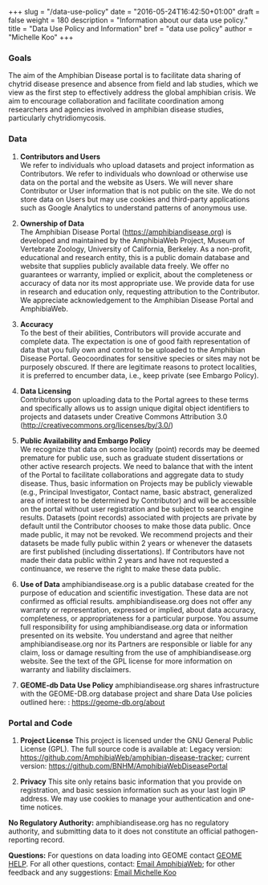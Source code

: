 +++
slug = "/data-use-policy"
date = "2016-05-24T16:42:50+01:00"
draft = false
weight = 180
description = "Information about our data use policy."
title = "Data Use Policy and Information"
bref = "data use policy"
author = "Michelle Koo"
+++

### Goals     
The aim of the Amphibian Disease portal is to facilitate data sharing of chytrid disease presence and absence from field and lab studies, which we view as the first step to effectively address the global amphibian crisis. We aim to encourage collaboration and facilitate coordination among researchers and agencies involved in amphibian disease studies, particularly chytridiomycosis. 

### Data   
1) **Contributors and Users**    
We refer to individuals who upload datasets and project information as Contributors. We refer to individuals who download or otherwise use data on the portal and the website as Users. We will never share Contributor or User information that is not public on the site. We do not store data on Users but may use cookies and third-party applications such as Google Analytics to understand patterns of anonymous use.

2) **Ownership of Data**     
The Amphibian Disease Portal (https://amphibiandisease.org) is developed and maintained by the AmphibiaWeb Project, Museum of Vertebrate Zoology, University of California, Berkeley. As a non-profit, educational and research entity, this is a public domain database and website that supplies publicly available data freely. We offer no guarantees or warranty, implied or explicit, about the completeness or accuracy of data nor its most appropriate use. We provide data for use in research and education only, requesting attribution to the Contributor. We appreciate acknowledgement to the Amphibian Disease Portal and AmphibiaWeb.

3) **Accuracy**     
To the best of their abilities, Contributors will provide accurate and complete data. The expectation is one of good faith representation of data that you fully own and control to be uploaded to the Amphibian Disease Portal. Geocoordinates for sensitive species or sites may not be purposely obscured. If there are legitimate reasons to protect localities, it is preferred to encumber data, i.e., keep private (see Embargo Policy).

4) **Data Licensing**     
Contributors upon uploading data to the Portal agrees to these terms and specifically allows us to assign unique digital object identifiers to projects and datasets under Creative Commons Attribution 3.0 (http://creativecommons.org/licenses/by/3.0/)

5) **Public Availability and Embargo Policy**     
We recognize that data on some locality (point) records may be deemed premature for public use, such as graduate student dissertations or other active research projects. We need to balance that with the intent of the Portal to facilitate collaborations and aggregate data to study disease. Thus,  basic information on Projects may be publicly viewable (e.g., Principal Investigator, Contact name, basic abstract, generalized area of interest to be determined by Contributor) and will be accessible on the portal without user registration and be subject to search engine results.  Datasets (point records) associated with projects are private by default until the Contributor chooses to make those data public. Once made public, it may not be revoked. We recommend projects and their datasets be made fully public within 2 years or whenever the datasets are first published (including dissertations). If Contributors have not made their data public within 2 years and have not requested a continuance, we reserve the right to make these data public.

6) **Use of Data**
amphibiandisease.org is a public database created for the purpose of education and scientific investigation. These data are not confirmed as official results. amphibiandisease.org does not offer any warranty or representation, expressed or implied, about data accuracy, completeness, or appropriateness for a particular purpose. You assume full responsibility for using amphibiandisease.org data or information presented on its website. You understand and agree that neither amphibiandisease.org nor its Partners are responsible or liable for any claim, loss or damage resulting from the use of amphibiandisease.org website. See the text of the GPL license for more information on warranty and liability disclaimers.

7) **GEOME-db Data Use Policy** 
amphibiandisease.org shares infrastructure with the GEOME-DB.org database project and share Data Use policies outlined here: : https://geome-db.org/about


### Portal and Code
1) **Project License**
This project is licensed under the GNU General Public License (GPL). The full source code is available at: Legacy version: https://github.com/AmphibiaWeb/amphibian-disease-tracker; current version: https://github.com/BNHM/AmphibiaWebDiseasePortal

2) **Privacy**
This site only retains basic information that you provide on registration, and basic session information such as your last login IP address. We may use cookies to manage your authentication and one-time notices.

**No Regulatory Authority:** amphibiandisease.org has no regulatory authority, and submitting data to it does not constitute an official pathogen-reporting record.

**Questions:** For questions on data loading into GEOME contact [GEOME HELP](mailto:geome.help@gmail.com). 
For all other questions, contact: [Email AmphibiaWeb](mailto:amphibiaweb@berkeley.edu); for other feedback and any suggestions: [Email Michelle Koo](mailto:mkoo@berkeley.edu)
